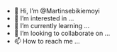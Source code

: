 - 👋 Hi, I’m @Martinsebikiemoyi
- 👀 I’m interested in ...
- 🌱 I’m currently learning ...
- 💞️ I’m looking to collaborate on ...
- 📫 How to reach me ...

<!---
Martinsebikiemoyi/Martinsebikiemoyi is a ✨ special ✨ repository because its `README.md` (this file) appears on your GitHub profile.
You can click the Preview link to take a look at your changes.
--->
